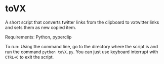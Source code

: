 # toVX
A short script that converts twitter links from the clipboard to vxtwitter links and sets them as new copied item.

Requirements:
Python, pyperclip

To run:
Using the command line, go to the directory where the script is and run the command `python toVX.py`. 
You can just use keyboard interrupt with `CTRL+C` to exit the script.
